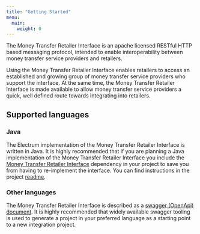 ```yaml
---
title: "Getting Started"
menu:
  main:
    weight: 0
---
```


The Money Transfer Retailer Interface is an apache licensed RESTful HTTP based messaging protocol, intended to enable interoperability between money transfer service providers and retailers.

Using the Money Transfer Retailer Interface enables retailers to access an established and growing group of money transfer service providers who support the interface. At the same time, the Money Transfer Retailer Interface is made available to allow money transfer service providers a quick, well defined route towards integrating into retailers.

## Supported languages

### Java

The Electrum implementation of the Money Transfer Retailer Interface is written in Java. It is highly recommended that if you are planning a Java implementation of the Money Transfer Retailer Interface you include the [Money Transfer Retailer Interface](https://github.com/electrumpayments/money-transfer-retailer-interface) dependency in your project to save you from having to re-implement the interface. You can find instructions in the project [readme](https://github.com/electrumpayments/money-transfer-retailer-interface).

### Other languages

The Money Transfer Retailer Interface is described as a [swagger (OpenApi) document](/specification/swagger). It is highly recommended that widely available swagger tooling is used to generate a project in your preferred language as a starting point to a new integration project.
